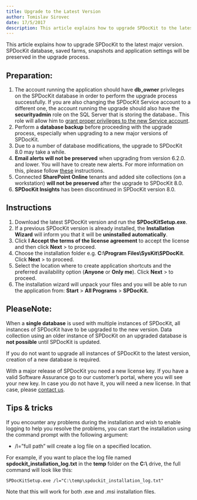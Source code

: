 ```yaml
---
title: Upgrade to the Latest Version
author: Tomislav Sirovec      
date: 17/5/2017
description: This article explains how to upgrade SPDocKit to the latest major version.
---
```


This article explains how to upgrade SPDocKit to the latest major version. SPDocKit database, saved farms, snapshots and application settings will be preserved in the upgrade process.

## Preparation:
1. The account running the application should have __db_owner__ privileges on the SPDocKit database in order to perform the upgrade process successfully. If you are also changing the SPDocKit Service account to a different one, the account running the upgrade should also have the __securityadmin__ role on the SQL Server that is storing the database.. This role will allow him to [grant proper privileges to the new Service account](#internal/requirements/user-permissions-requirements/).
1. Perform a __database backup__ before proceeding with the upgrade process, especially when upgrading to a new major versions of SPDocKit.
1. Due to a number of database modifications, the upgrade to SPDocKit 8.0 may take a while. 
1. __Email alerts will not be preserved__ when upgrading from version 6.2.0. and lower. You will have to create new alerts. For more information on this, please follow [these](#internal/configure-and-extend-spdockit/options-wizard) instructions.
1. Connected __SharePoint Online__ tenants and added site collections (on a workstation) __will not be preserved__ after the upgrade to SPDocKit 8.0.
1. __SPDocKit Insights__ has been discontinued in SPDocKit version 8.0.

## Instructions
1. Download the latest SPDocKit version and run the __SPDocKitSetup.exe__.
1. If a previous SPDocKit version is already installed, the __Installation Wizard__ will inform you that it will be __uninstalled automatically__.
1. Click __I Accept the terms of the license agreement__ to accept the license and then click __Next__ > to proceed.
1. Choose the installation folder e.g. __C:\Program Files\SysKit\SPDocKit__. Click __Next__ > to proceed.
1. Select the location where to create application shortcuts and the preferred availability option (__Anyone__ or __Only me__). Click __Next__ > to proceed.
1. The installation wizard will unpack your files and you will be able to run the application from: __Start__ > __All Programs__ > __SPDocKit.__

## PleaseNote:

   When a __single database__ is used with multiple instances of SPDocKit, all instances of SPDocKit have to be upgraded to the new version. Data collection using an older instance of SPDocKit on an upgraded database is __not possible__ until SPDocKit is updated.

   If you do not want to upgrade all instances of SPDocKit to the latest version, creation of a new database is required.

   With a major release of SPDocKit you need a new license key. If you have a valid Software Assurance go to our customer’s portal, where you will see your new key. In case you do not have it, you will need a new license. In that case, please [contact us](https://www.syskit.com/company/contact-us/).

## Tips & tricks
If you encounter any problems during the installation and wish to enable logging to help you resolve the problems, you can start the installation using the command prompt with the following argument:
* /l=”full path” will create a log file on a specified location.

For example, if you want to place the log file named __spdockit_installation_log.txt__ in the __temp__ folder on the __C:\\__ drive, the full command will look like this:

`SPDocKitSetup.exe /l="C:\temp\spdockit_installation_log.txt"`


Note that this will work for both .exe and .msi installation files.
